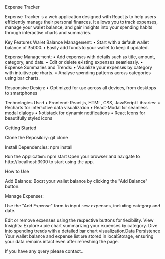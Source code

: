 Expense Tracker

Expense Tracker is a web application designed with React.js to help users efficiently manage their personal finances. It allows you to track expenses, manage your wallet balance, and gain insights into your spending habits through interactive charts and summaries.

Key Features Wallet Balance Management: • Start with a default wallet balance of ₹5000. • Easily add funds to your wallet to keep it updated.

Expense Management: • Add expenses with details such as title, amount, category, and date. • Edit or delete existing expenses seamlessly. • Expense Summaries and Trends: • Visualize your expenses by category with intuitive pie charts. • Analyse spending patterns across categories using bar charts.

Responsive Design: • Optimized for use across all devices, from desktops to smartphones

Technologies Used • Frontend: React.js, HTML, CSS, JavaScript Libraries: • Recharts for interactive data visualization • React-Modal for seamless modal dialogs • Notistack for dynamic notifications • React Icons for beautifully styled icons

Getting Started

Clone the Repository: git clone

Install Dependencies: npm install

Run the Application: npm start Open your browser and navigate to http://localhost:3000 to start using the app.

How to Use

Add Balance: Boost your wallet balance by clicking the "Add Balance" button.

Manage Expenses:

Use the "Add Expense" form to input new expenses, including category and date.

Edit or remove expenses using the respective buttons for flexibility. View Insights: Explore a pie chart summarizing your expenses by category. Dive into spending trends with a detailed bar chart visualization.Data Persistence Your wallet balance and expense list are stored in localStorage, ensuring your data remains intact even after refreshing the page.

If you have any query please contact..
